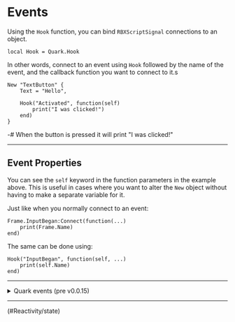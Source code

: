 # Events

Using the `Hook` function, you can bind `RBXScriptSignal` connections to an object.

```luau
local Hook = Quark.Hook
```

In other words, connect to an event using `Hook` followed by the name of the event, and the callback function you want to connect to it.s

```luau
New "TextButton" {
	Text = "Hello",

	Hook("Activated", function(self)
		print("I was clicked!")
	end)
}
```

-# When the button is pressed it will print "I was clicked!"

---

## Event Properties

You can see the `self` keyword in the function parameters in the example above. This is useful in cases where you want to alter the `New` object without having to make a separate variable for it.

Just like when you normally connect to an event:

```luau
Frame.InputBegan:Connect(function(...)
	print(Frame.Name)
end)
```

The same can be done using:

```luau
Hook("InputBegan", function(self, ...)
	print(self.Name)
end)
```

---

<details>

<summary>Quark events (pre v0.0.15)</summary>

In versions before `v0.0.15`, one was able to simply set a property to a function to connect the event:

```luau
New "TextButton" {
	Activated = function(self)

	end
}
```

This has been discontinued due to *Function Properties*.

</details>

---

<!NextPage|State>(#Reactivity/state)
